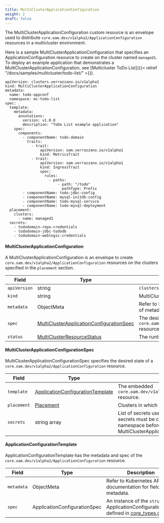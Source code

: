 ```yaml
---
title: MultiClusterApplicationConfiguration
weight: 2
draft: false
---
```

The MultiClusterApplicationConfiguration custom resource is an envelope used to distribute `core.oam.dev/v1alpha2/ApplicationConfiguration` resources in a multicluster environment.

Here is a sample MultiClusterApplicationConfiguration that specifies an ApplicationConfiguration resource to create on the cluster named `managed1`.  To deploy an example application that demonstrates a MultiClusterApplicationConfiguration, see [Multicluster ToDo List]({{< relref "/docs/samples/multicluster/todo-list/" >}}).

```
apiVersion: clusters.verrazzano.io/v1alpha1
kind: MultiClusterApplicationConfiguration
metadata:
  name: todo-appconf
  namespace: mc-todo-list
spec:
  template:
    metadata:
      annotations:
        version: v1.0.0
        description: "ToDo List example application"
    spec:
      components:
        - componentName: todo-domain
          traits:
            - trait:
                apiVersion: oam.verrazzano.io/v1alpha1
                kind: MetricsTrait
            - trait:
                apiVersion: oam.verrazzano.io/v1alpha1
                kind: IngressTrait
                spec:
                  rules:
                    - paths:
                        - path: "/todo"
                          pathType: Prefix
        - componentName: todo-jdbc-config
        - componentName: mysql-initdb-config
        - componentName: todo-mysql-service
        - componentName: todo-mysql-deployment
  placement:
    clusters:
      - name: managed1
  secrets:
    - tododomain-repo-credentials
    - tododomain-jdbc-tododb
    - tododomain-weblogic-credentials
```

#### MultiClusterApplicationConfiguration
A MultiClusterApplicationConfiguration is an envelope to create `core.oam.dev/v1alpha2/ApplicationConfiguration` resources on the clusters specified in the `placement` section.

| Field | Type | Description | Required
| --- | --- | --- | --- |
| `apiVersion` | string | `clusters.verrazzano.io/v1alpha1` | Yes |
| `kind` | string | MultiClusterApplicationConfiguration |  Yes |
| `metadata` | ObjectMeta | Refer to Kubernetes API documentation for fields of metadata. |  Yes |
| `spec` |  [MultiClusterApplicationConfigurationSpec](#multiclusterapplicationconfigurationspec) | The desired state of a `core.oam.dev/v1alpha2/ApplicationConfiguration` resource. |  Yes |
| `status` | [MultiClusterResourceStatus](../multiclusterresourcestatus) | The runtime status of a multicluster resource. | No |

#### MultiClusterApplicationConfigurationSpec
MultiClusterApplicationConfigurationSpec specifies the desired state of a `core.oam.dev/v1alpha2/ApplicationConfiguration` resource.

| Field | Type | Description | Required
| --- | --- | --- | --- |
| `template` | [ApplicationConfigurationTemplate](#applicationconfigurationtemplate) | The embedded `core.oam.dev/v1alpha2/ApplicationConfiguration` resource. | Yes |
| `placement` | [Placement](../placement) | Clusters in which the resource is to be placed. | Yes |
| `secrets` | string array | List of secrets used by the application.  These secrets must be created in the application's namespace before deploying a MultiClusterApplicationConfiguration resource. | No |

#### ApplicationConfigurationTemplate
ApplicationConfigurationTemplate has the metadata and spec of the `core.oam.dev/v1alpha2/ApplicationConfiguration` resource.

| Field | Type | Description | Required
| --- | --- | --- | --- |
| `metadata` | ObjectMeta | Refer to Kubernetes API documentation for fields of metadata. |  No |
| `spec` | ApplicationConfigurationSpec | An instance of the `struct` ApplicationConfigurationSpec defined in [core_types.go](https://github.com/crossplane/oam-kubernetes-runtime/blob/master/apis/core/v1alpha2/core_types.go). | No |
